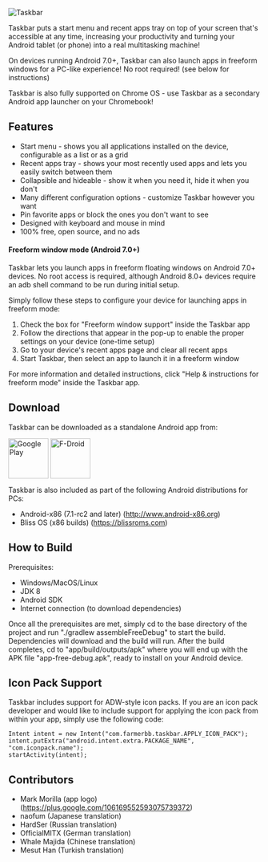 ![Taskbar](http://i.imgur.com/gttRian.png)

Taskbar puts a start menu and recent apps tray on top of your screen that's accessible at any time, increasing your productivity and turning your Android tablet (or phone) into a real multitasking machine!

On devices running Android 7.0+, Taskbar can also launch apps in freeform windows for a PC-like experience!  No root required!  (see below for instructions)

Taskbar is also fully supported on Chrome OS - use Taskbar as a secondary Android app launcher on your Chromebook!

## Features
* Start menu - shows you all applications installed on the device, configurable as a list or as a grid
* Recent apps tray - shows your most recently used apps and lets you easily switch between them
* Collapsible and hideable - show it when you need it, hide it when you don't
* Many different configuration options - customize Taskbar however you want
* Pin favorite apps or block the ones you don't want to see
* Designed with keyboard and mouse in mind
* 100% free, open source, and no ads

#### Freeform window mode (Android 7.0+)

Taskbar lets you launch apps in freeform floating windows on Android 7.0+ devices.  No root access is required, although Android 8.0+ devices require an adb shell command to be run during initial setup.

Simply follow these steps to configure your device for launching apps in freeform mode:

1. Check the box for "Freeform window support" inside the Taskbar app
2. Follow the directions that appear in the pop-up to enable the proper settings on your device (one-time setup)
3. Go to your device's recent apps page and clear all recent apps
4. Start Taskbar, then select an app to launch it in a freeform window

For more information and detailed instructions, click "Help & instructions for freeform mode" inside the Taskbar app.

## Download
Taskbar can be downloaded as a standalone Android app from:

[<img src="https://play.google.com/intl/en_us/badges/images/generic/en_badge_web_generic.png"
      alt="Google Play"
      height="80"
      align="middle">](https://play.google.com/store/apps/details?id=com.farmerbb.taskbar)
[<img src="https://f-droid.org/badge/get-it-on.png"
      alt="F-Droid"
      height="80"
      align="middle">](https://f-droid.org/packages/com.farmerbb.taskbar/)

Taskbar is also included as part of the following Android distributions for PCs:

* Android-x86 (7.1-rc2 and later) (http://www.android-x86.org)
* Bliss OS (x86 builds) (https://blissroms.com)

## How to Build
Prerequisites:
* Windows/MacOS/Linux
* JDK 8
* Android SDK
* Internet connection (to download dependencies)

Once all the prerequisites are met, simply cd to the base directory of the project and run "./gradlew assembleFreeDebug" to start the build.  Dependencies will download and the build will run.  After the build completes, cd to "app/build/outputs/apk" where you will end up with the APK file "app-free-debug.apk", ready to install on your Android device.

## Icon Pack Support
Taskbar includes support for ADW-style icon packs.  If you are an icon pack developer and would like to include support for applying the icon pack from within your app, simply use the following code:

    Intent intent = new Intent("com.farmerbb.taskbar.APPLY_ICON_PACK");
    intent.putExtra("android.intent.extra.PACKAGE_NAME", "com.iconpack.name");
    startActivity(intent);

## Contributors
* Mark Morilla (app logo) (https://plus.google.com/106169552593075739372)
* naofum (Japanese translation)
* HardSer (Russian translation)
* OfficialMITX (German translation)
* Whale Majida (Chinese translation)
* Mesut Han (Turkish translation)
